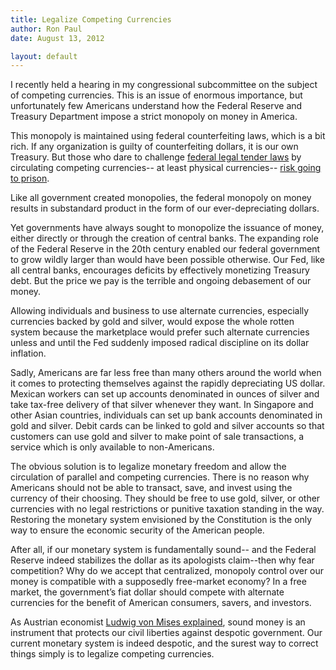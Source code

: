```yaml
---
title: Legalize Competing Currencies
author: Ron Paul
date: August 13, 2012

layout: default
---
```


I recently held a hearing in my congressional subcommittee on the
subject of competing currencies.  This is an issue of enormous
importance, but unfortunately few Americans understand how the Federal
Reserve and Treasury Department impose a strict monopoly on money in
America. 

This monopoly is maintained using federal counterfeiting laws, which is
a bit rich.  If any organization is guilty of counterfeiting dollars, it
is our own Treasury.  But those who dare to challenge [federal legal
tender laws](http://j.mp/U4bDlS) by
circulating competing currencies-- at least physical currencies-- [risk
going to
prison](http://j.mp/U4bDlW).

Like all government created monopolies, the federal monopoly on money
results in substandard product in the form of our ever-depreciating
dollars. 

Yet governments have always sought to monopolize the issuance of money,
either directly or through the creation of central banks. The expanding
role of the Federal Reserve in the 20th century enabled our federal
government to grow wildly larger than would have been possible
otherwise.  Our Fed, like all central banks, encourages deficits by
effectively monetizing Treasury debt.  But the price we pay is the
terrible and ongoing debasement of our money. 

Allowing individuals and business to use alternate currencies,
especially currencies backed by gold and silver, would expose the whole
rotten system because the marketplace would prefer such alternate
currencies unless and until the Fed suddenly imposed radical discipline
on its dollar inflation.

Sadly, Americans are far less free than many others around the world
when it comes to protecting themselves against the rapidly depreciating
US dollar.  Mexican workers can set up accounts denominated in ounces of
silver and take tax-free delivery of that silver whenever they want.  In
Singapore and other Asian countries, individuals can set up bank
accounts denominated in gold and silver.  Debit cards can be linked to
gold and silver accounts so that customers can use gold and silver to
make point of sale transactions, a service which is only available to
non-Americans.

The obvious solution is to legalize monetary freedom and allow the
circulation of parallel and competing currencies.  There is no reason
why Americans should not be able to transact, save, and invest using the
currency of their choosing.  They should be free to use gold, silver, or
other currencies with no legal restrictions or punitive taxation
standing in the way.  Restoring the monetary system envisioned by the
Constitution is the only way to ensure the economic security of the
American people.  

After all, if our monetary system is fundamentally sound-- and the
Federal Reserve indeed stabilizes the dollar as its apologists
claim--then why fear competition?  Why do we accept that centralized,
monopoly control over our money is compatible with a supposedly
free-market economy?  In a free market, the government’s fiat dollar
should compete with alternate currencies for the benefit of American
consumers, savers, and investors.

As Austrian economist [Ludwig von Mises
explained](http://j.mp/U4bFdB), sound
money is an instrument that protects our civil liberties against
despotic government. Our current monetary system is indeed despotic, and
the surest way to correct things simply is to legalize competing
currencies.
